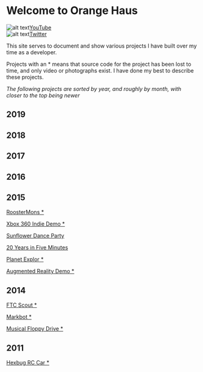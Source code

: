 # Welcome to Orange Haus
![alt text](https://orange.haus/images/youtube.png "YouTube Logo")[YouTube](https://www.youtube.com/user/thriftshopgames)   
![alt text](https://orange.haus/images/twitter.png "Twitter Logo")[Twitter](https://twitter.com/jacobbashista)

This site serves to document and show various projects I have built over my time as a developer.

Projects with an * means that source code for the project has been lost to time, and only video or photographs exist. I have done my best to describe these projects.

*The following projects are sorted by year, and roughly by month, with closer to the top being newer*

## 2019

## 2018

## 2017

## 2016

## 2015
[RoosterMons *]()

[Xbox 360 Indie Demo *]()

[Sunflower Dance Party]()

[20 Years in Five Minutes]()

[Planet Explor *]()

[Augmented Reality Demo *]()

## 2014
[FTC Scout *](http://orange.haus/ftcscout)

[Markbot *](http://orange.haus/markbot)

[Musical Floppy Drive *](http://orange.haus/musicalfloppydrive)

## 2011
[Hexbug RC Car *](http://orange.haus/hexbugrc)